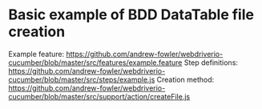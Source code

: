 # Basic example of BDD DataTable file creation

Example feature: https://github.com/andrew-fowler/webdriverio-cucumber/blob/master/src/features/example.feature
Step definitions: https://github.com/andrew-fowler/webdriverio-cucumber/blob/master/src/steps/example.js
Creation method: https://github.com/andrew-fowler/webdriverio-cucumber/blob/master/src/support/action/createFile.js